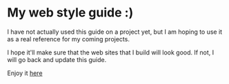 # My web style guide :) 

I have not actually used this guide on a project yet, but I am hoping to use it as a real reference for my coming projects. 

I hope it'll make sure that the web sites that I build will look good. If not, I will go back and update this guide.

Enjoy it [here](https://ubeydu.github.io/)
